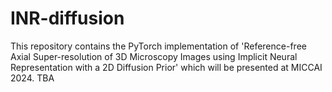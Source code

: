 # INR-diffusion
This repository contains the PyTorch implementation of 'Reference-free Axial Super-resolution of 3D Microscopy Images using Implicit Neural Representation with a 2D Diffusion Prior' which will be presented at MICCAI 2024.  TBA
